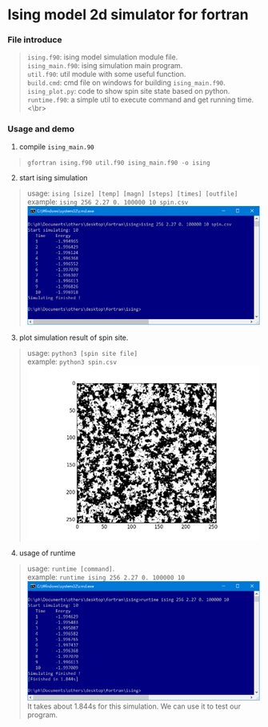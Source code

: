 # Ising model 2d simulator for fortran

### File introduce
> `ising.f90`:      ising model simulation module file.<br>
> `ising_main.f90`: ising simulation main program.<br>
> `util.f90`:       util module with some useful function.<br>
> `build.cmd`:      cmd file on windows for building `ising_main.f90`.<br>
> `ising_plot.py`:  code to show spin site state based on python.<br>
> `runtime.f90`:    a simple util to execute command and get running time.<\br>

### Usage and demo
1. compile `ising_main.90`
> `gfortran ising.f90 util.f90 ising_main.f90 -o ising`

2. start ising simulation
> usage: `ising [size] [temp] [magn] [steps] [times] [outfile]`<br>
> example: `ising 256 2.27 0. 100000 10 spin.csv`<br>
> ![demo_cmd](./img/demo_cmd.png)

3. plot simulation result of spin site.
> usage: `python3 [spin site file]`<br>
> example:  `python3 spin.csv`<br>
> ![demo_spin](./img/demo_spin.png)

4. usage of runtime
> usage: `runtime [command]`.<br>
> example: `runtime ising 256 2.27 0. 100000 10`<br>
> ![demo_runtime](./img/demo_runtime.png)<br>
> It takes about 1.844s for this simulation. We can use it to test our program.
